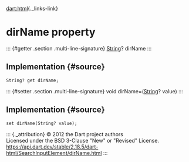[dart:html](../../dart-html/dart-html-library){._links-link}

dirName property
================

::: {#getter .section .multi-line-signature}
[String](../../dart-core/string-class)? dirName
:::

Implementation {#source}
--------------

``` {.language-dart data-language="dart"}
String? get dirName;
```

::: {#setter .section .multi-line-signature}
void dirName=([String](../../dart-core/string-class)? value)
:::

Implementation {#source}
--------------

``` {.language-dart data-language="dart"}
set dirName(String? value);
```

::: {._attribution}
© 2012 the Dart project authors\
Licensed under the BSD 3-Clause \"New\" or \"Revised\" License.\
<https://api.dart.dev/stable/2.18.5/dart-html/SearchInputElement/dirName.html>
:::
